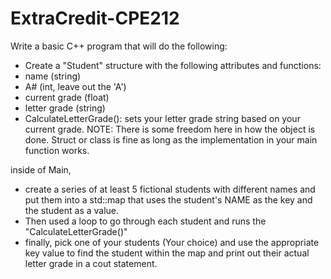 # ExtraCredit-CPE212
Write a basic C++ program that will do the following:

- Create a "Student" structure with the following attributes and functions:
- name (string)
- A# (int, leave out the 'A')
- current grade (float)
- letter grade (string)
- CalculateLetterGrade(): sets your letter grade string based on your current grade.
NOTE: There is some freedom here in how the object is done. Struct or class is fine as long as the implementation in your main function works.


inside of Main,
- create a series of at least 5 fictional students with different names and put them into a std::map that uses the student's NAME as the key and the student as a value.
- Then used a loop to go through each student and runs the "CalculateLetterGrade()"
- finally, pick one of your students (Your choice) and use the appropriate key value to find the student within the map and print out their actual letter grade in a cout statement.
